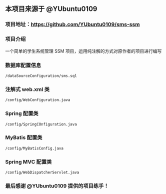 ## 本项目来源于 @YUbuntu0109

### 项目地址：https://github.com/YUbuntu0109/sms-ssm



### 项目介绍

一个简单的学生系统管理 SSM 项目，运用纯注解的方式对原作者的项目进行编写

### 数据库配置信息

````
/dataSourceConfiguration/sms.sql
````

### 注解式 web.xml 类

```
/config/WebConfiguration.java
```

### Spring 配置类

```
/config/SpringCOnfiguration.java
```

### MyBatis 配置类

```
/config/MyBatisConfig.java
```

### Spring MVC 配置类

```
/config/WebDispatcherServlet.java
```



### 最后感谢 @YUbuntu0109 提供的项目练手！


